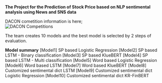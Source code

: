 __The Project for the Prediction of Stock Price based on NLP sentimental analysis using News and SNS data__

DACON cometition information is here;  
![DACON Competitions](https://dacon.io/competitions/official/235914/overview/)

The team creates 10 models and the best model is selected by 2 steps of evaluation.

__Model summary__
[Model1] SP based Logistic Regression
[Model2] SP based LSTM - Binary classification
[Model3] SP based KlueBERT
[Model4] SP based LSTM - Multi classification
[Model5] Word based Logistic Regression
[Model6] Word based LSTM
[Model7] Word based KlueBERT
[Model8] Customized sentimental dict LSTM
[Model9] Customized sentimental dict Logistic Regression
[Model10] Customized sentimental dict KR-FinBERT
